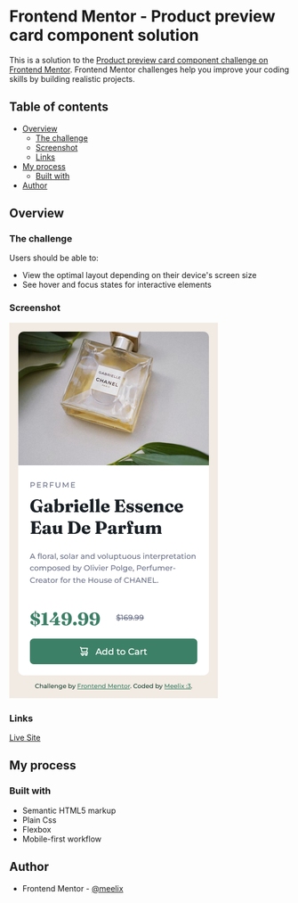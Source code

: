 # Frontend Mentor - Product preview card component solution

This is a solution to the [Product preview card component challenge on Frontend Mentor](https://www.frontendmentor.io/challenges/product-preview-card-component-GO7UmttRfa). Frontend Mentor challenges help you improve your coding skills by building realistic projects. 

## Table of contents

- [Overview](#overview)
  - [The challenge](#the-challenge)
  - [Screenshot](#screenshot)
  - [Links](#links)
- [My process](#my-process)
  - [Built with](#built-with)
- [Author](#author)

## Overview

### The challenge

Users should be able to:

- View the optimal layout depending on their device's screen size
- See hover and focus states for interactive elements

### Screenshot

![screenshot](./screen.png)

### Links

[Live Site](https://meelix.github.io/product-preview-card-component/)

## My process

### Built with

- Semantic HTML5 markup
- Plain Css
- Flexbox
- Mobile-first workflow

## Author

- Frontend Mentor - [@meelix](https://www.frontendmentor.io/profile/meelix)